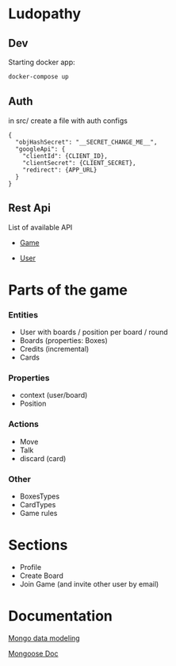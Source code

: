 # Ludopathy

## Dev 

Starting docker app:

```bash
docker-compose up
```
## Auth

in src/ create a file with auth configs

```
{
  "objHashSecret": "__SECRET_CHANGE_ME__",
  "googleApi": {
    "clientId": {CLIENT_ID},
    "clientSecret": {CLIENT_SECRET},
    "redirect": {APP_URL}
  }
}
```

## Rest Api
List of available API 

- [Game](doc/GAME.md)

- [User](doc/USER.md)
 


# Parts of the game

### Entities

- User with boards / position per board / round
- Boards (properties: Boxes)
- Credits (incremental)
- Cards

### Properties

- context (user/board)
- Position 


### Actions

- Move
- Talk
- discard (card)

### Other

- BoxesTypes
- CardTypes
- Game rules

# Sections

- Profile
- Create Board 
- Join Game (and invite other user by email)


# Documentation

[Mongo data modeling](https://docs.mongodb.com/manual/core/data-modeling-introduction/)

[Mongoose Doc](https://mongoosejs.com/docs/queries.html)





